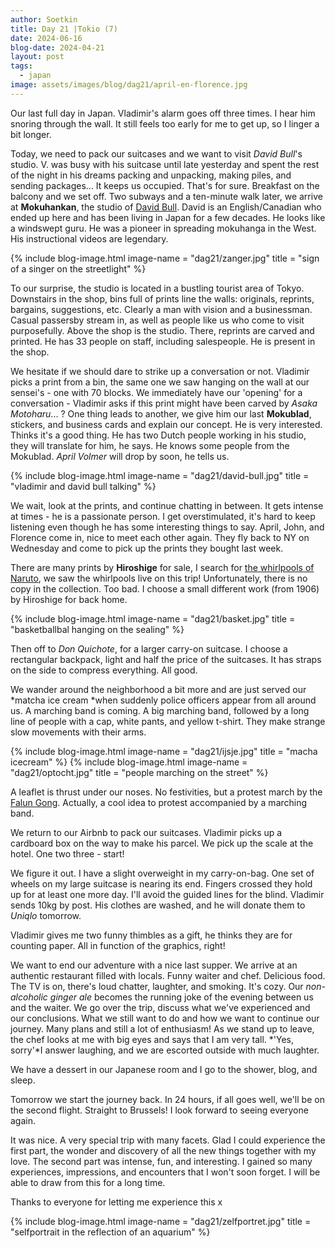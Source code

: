 ```yaml
---
author: Soetkin
title: Day 21 |Tokio (7)
date: 2024-06-16
blog-date: 2024-04-21
layout: post
tags:
  - japan
image: assets/images/blog/dag21/april-en-florence.jpg
---
```

Our last full day in Japan. Vladimir's alarm goes off three times. I hear him snoring through the wall. It still feels too early for me to get up, so I linger a bit longer.

Today, we need to pack our suitcases and we want to visit *David Bull*'s studio.
V. was busy with his suitcase until late yesterday and spent the rest of the night in his dreams packing and unpacking, making piles, and sending packages... It keeps us occupied. That's for sure.
Breakfast on the balcony and we set off. Two subways and a ten-minute walk later, we arrive at **Mokuhankan**, the studio of [David Bull](https://mokuhankan.com/). David is an English/Canadian who ended up here and has been living in Japan for a few decades. He looks like a windswept guru. He was a pioneer in spreading mokuhanga in the West. His instructional videos are legendary.

{% include blog-image.html image-name = "dag21/zanger.jpg" title = "sign of a singer on the streetlight" %}

To our surprise, the studio is located in a bustling tourist area of Tokyo. Downstairs in the shop, bins full of prints line the walls: originals, reprints, bargains, suggestions, etc. Clearly a man with vision and a businessman. Casual passersby stream in, as well as people like us who come to visit purposefully. Above the shop is the studio. There, reprints are carved and printed. He has 33 people on staff, including salespeople.
He is present in the shop.

We hesitate if we should dare to strike up a conversation or not. Vladimir picks a print from a bin, the same one we saw hanging on the wall at our sensei's - one with 70 blocks. We immediately have our 'opening' for a conversation - Vladimir asks if this print might have been carved by *Asaka Motoharu*... ? One thing leads to another, we give him our last **Mokublad**, stickers, and business cards and explain our concept. He is very interested. Thinks it's a good thing. He has two Dutch people working in his studio, they will translate for him, he says. He knows some people from the Mokublad. *April Volmer* will drop by soon, he tells us.

{% include blog-image.html image-name = "dag21/david-bull.jpg" title = "vladimir and david bull talking" %}

We wait, look at the prints, and continue chatting in between. It gets intense at times - he is a passionate person. I get overstimulated, it's hard to keep listening even though he has some interesting things to say.
April, John, and Florence come in, nice to meet each other again. They fly back to NY on Wednesday and come to pick up the prints they bought last week.

There are many prints by **Hiroshige** for sale, I search for [the whirlpools of Naruto](https://www.metmuseum.org/art/collection/search/53783), we saw the whirlpools live on this trip! Unfortunately, there is no copy in the collection. Too bad. I choose a small different work (from 1906) by Hiroshige for back home.

{% include blog-image.html image-name = "dag21/basket.jpg" title = "basketballbal hanging on the sealing" %}

Then off to *Don Quichote*, for a larger carry-on suitcase. I choose a rectangular backpack, light and half the price of the suitcases. It has straps on the side to compress everything. All good.

We wander around the neighborhood a bit more and are just served our *matcha ice cream *when suddenly police officers appear from all around us. A marching band is coming. A big marching band, followed by a long line of people with a cap, white pants, and yellow t-shirt. They make strange slow movements with their arms.

{% include blog-image.html image-name = "dag21/ijsje.jpg" title = "macha icecream" %}
{% include blog-image.html image-name = "dag21/optocht.jpg" title = "people marching on the street" %}

A leaflet is thrust under our noses. No festivities, but a protest march by the [Falun Gong](https://nl.m.wikipedia.org/wiki/Falun_Gong). Actually, a cool idea to protest accompanied by a marching band.

We return to our Airbnb to pack our suitcases. Vladimir picks up a cardboard box on the way to make his parcel. We pick up the scale at the hotel. One two three - start!

We figure it out. I have a slight overweight in my carry-on-bag. One set of wheels on my large suitcase is nearing its end. Fingers crossed they hold up for at least one more day. I'll avoid the guided lines for the blind. 
Vladimir sends 10kg by post. His clothes are washed, and he will donate them to *Uniqlo* tomorrow.

Vladimir gives me two funny thimbles as a gift, he thinks they are for counting paper. All in function of the graphics, right!

We want to end our adventure with a nice last supper. 
We arrive at an authentic restaurant filled with locals. Funny waiter and chef. Delicious food. The TV is on, there's loud chatter, laughter, and smoking. It's cozy. Our *non-alcoholic ginger ale* becomes the running joke of the evening between us and the waiter. 
We go over the trip, discuss what we've experienced and our conclusions. What we still want to do and how we want to continue our journey. Many plans and still a lot of enthusiasm!
As we stand up to leave, the chef looks at me with big eyes and says that I am very tall. *'Yes, sorry'*I answer laughing, and we are escorted outside with much laughter.

We have a dessert in our Japanese room and I go to the shower, blog, and sleep.

Tomorrow we start the journey back. In 24 hours, if all goes well, we'll be on the second flight. Straight to Brussels!
I look forward to seeing everyone again.

It was nice. A very special trip with many facets. 
Glad I could experience the first part, the wonder and discovery of all the new things together with my love. The second part was intense, fun, and interesting. I gained so many experiences, impressions, and encounters that I won't soon forget. 
I will be able to draw from this for a long time.

Thanks to everyone for letting me experience this x

{% include blog-image.html image-name = "dag21/zelfportret.jpg" title = "selfportrait in the reflection of an aquarium" %}

